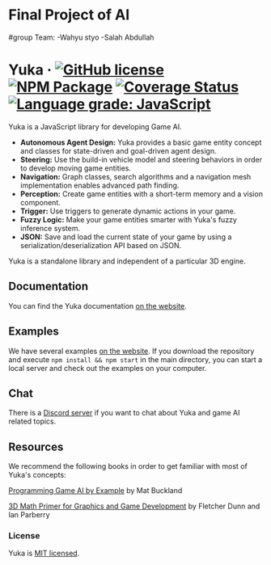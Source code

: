 # Final Project of AI
#group Team:
-Wahyu styo
-Salah Abdullah

# Yuka &middot; [![GitHub license](https://img.shields.io/badge/license-MIT-blue.svg)](https://github.com/Mugen87/yuka/blob/master/LICENSE) [![NPM Package](https://img.shields.io/npm/v/yuka.svg)](https://www.npmjs.com/package/yuka) [![Coverage Status](https://coveralls.io/repos/github/Mugen87/yuka/badge.svg?branch=master)](https://coveralls.io/github/Mugen87/yuka?branch=master) [![Language grade: JavaScript](https://img.shields.io/lgtm/grade/javascript/g/Mugen87/yuka.svg?logo=lgtm&logoWidth=18)](https://lgtm.com/projects/g/Mugen87/yuka/context:javascript)

Yuka is a JavaScript library for developing Game AI.

* **Autonomous Agent Design:** Yuka provides a basic game entity concept and classes for state-driven and goal-driven agent design.
* **Steering:** Use the build-in vehicle model and steering behaviors in order to develop moving game entities.
* **Navigation:** Graph classes, search algorithms and a navigation mesh implementation enables advanced path finding.
* **Perception:** Create game entities with a short-term memory and a vision component.
* **Trigger:** Use triggers to generate dynamic actions in your game.
* **Fuzzy Logic:** Make your game entities smarter with Yuka's fuzzy inference system.
* **JSON:** Save and load the current state of your game by using a serialization/deserialization API based on JSON.

Yuka is a standalone library and independent of a particular 3D engine.

## Documentation

You can find the Yuka documentation [on the website](https://mugen87.github.io/yuka/docs/).

## Examples

We have several examples [on the website](https://mugen87.github.io/yuka/examples/). If you download the repository and execute `npm install && npm start` in the main directory, you can start a local server and check out the examples on your computer.

## Chat

There is a [Discord server](https://discord.gg/MhnFwYM) if you want to chat about Yuka and game AI related topics.

## Resources

We recommend the following books in order to get familiar with most of Yuka's concepts:

[Programming Game AI by Example](https://www.amazon.com/Programming-Example-Wordware-Developers-Library/dp/1556220782) by Mat Buckland

[3D Math Primer for Graphics and Game Development](https://www.amazon.com/Math-Primer-Graphics-Game-Development/dp/1568817231/) by Fletcher Dunn and Ian Parberry

### License

Yuka is [MIT licensed](./LICENSE).
